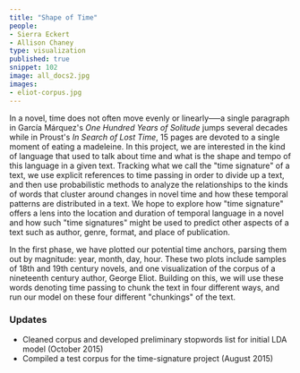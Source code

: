 ```yaml
---
title: "Shape of Time"
people:
- Sierra Eckert
- Allison Chaney
type: visualization
published: true
snippet: 102
image: all_docs2.jpg
images:
- eliot-corpus.jpg
---
```


In a novel, time does not often move evenly or linearly–––a single paragraph in
García Márquez's *One Hundred Years of Solitude* jumps several decades while in
Proust's *In Search of Lost Time*, 15 pages are devoted to a single moment of
eating a madeleine. In this project, we are interested in the kind of language
that used to talk about time and what is the shape and tempo of this language
in a given text. Tracking what we call the "time signature" of a text, we use
explicit references to time passing in order to divide up a text, and then use
probabilistic methods to analyze the relationships to the kinds of words that
cluster around changes in novel time and how these temporal patterns are
distributed in a text. We hope to explore how "time signature" offers a lens
into the location and duration of temporal language in a novel and how such
"time signatures" might be used to predict other aspects of a text such as
author, genre, format, and place of publication.

In the first phase, we have plotted our potential time anchors, parsing them
out by magnitude: year, month, day, hour. These two plots include samples of
18th and 19th century novels, and one visualization of the corpus of a
nineteenth century author, George Eliot. Building on this, we will use these
words denoting time passing to chunk the text in four different ways, and run
our model on these four different "chunkings" of the text.

### Updates

- Cleaned corpus and developed preliminary stopwords list for initial LDA model (October 2015)
- Compiled a test corpus for the time-signature project (August 2015)

